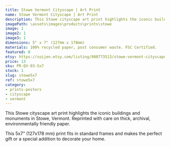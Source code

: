 ```yaml
---
title: Stowe Vermont Cityscape | Art Print
name: Stowe Vermont Cityscape | Art Print
description: This Stowe cityscape art print highlights the iconic buildings and monuments in Stowe, Vermont. Reprinted with care on thick, archival, environmentally friendly paper.
imagePath: \assets\images\products\prints\stowe
image: 1
image2: 1
image3: 1
dimensions: 5" x 7" (127mm x 178mm)
materials: 100% recycled paper, post consumer waste. FSC Certified.
featured: 0
etsy: https://soijen.etsy.com/listing/980773513/stowe-vermont-cityscape-art-print-thick?utm_source=Copy&utm_medium=ListingManager&utm_campaign=Share&utm_term=so.lmsm&share_time=1695261527820
price: 13
sku: PR-QV-03-5x7
stock: 1
slug: stowe5x7
ref: stowe5x7
category:
- prints-posters
- cityscape
- vermont
---
```

This Stowe cityscape art print highlights the iconic buildings and monuments in Stowe, Vermont.
Reprinted with care on thick, archival, environmentally friendly paper.

This 5x7” (127x178 mm) print fits in standard frames and makes the perfect gift or a special addition to decorate your home.
